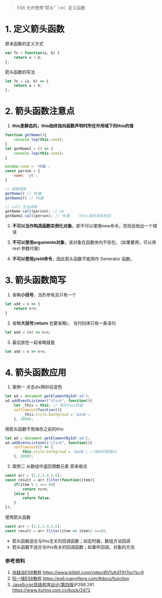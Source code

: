 
> ES6 允许使用“箭头”（=>）定义函数

# 1. 定义箭头函数
原本函数的定义方式

```javascript
var fn = function(a, b) {
	return a + b;
};
```
箭头函数的写法

```javascript
let fn = (a, b) => {
	return a + b;
};
```

# 2. 箭头函数注意点
1. **this是静态的，this始终指向函数声明时所在作用域下的this的值**

```javascript
function getName(){
	console.log(this.name);
}
let getName2 = () => {
	console.log(this.name);
}

window.name = 'YK菌';
const person = {
	name: 'yk';
}

// 直接调用
getName() // YK菌
getName2() // YK菌

// call 方法调用
getName.call(person); // yk
getName2.call(person); // YK菌   （this指向没有改变）
```

2. **不可以当作构造函数实例化对象**，即不可以使用new命令，否则会抛出一个错误

3. **不可以使用arguments对象**，该对象在函数体内不存在。（如果要用，可以用 rest 参数代替）

4. **不可以使用yield命令**，因此箭头函数不能用作 Generator 函数。

# 3. 箭头函数简写
1. 省略**小括号**，当形参有且只有一个

```javascript
let add = n => {
	return n+n;
}
```

2. 省略**大括号**(**return** 也要省略)， 当代码体只有一条语句

```javascript
let add = (n) => n+n;
```

 3. 最后放在一起省略就是

```javascript
let add = n => n+n;
```

# 4. 箭头函数应用

1. 案例一 点击div两秒后变色

```javascript
let ad = document.getElementById('ad');
ad.addEventListener("click", function(){
	let _this = this; // 保存this的值
	setTimeout(fucntion(){
		_this.style.backgroud = 'pink';
	}, 2000);
```

用箭头函数不用保存之前的this
```javascript
let ad = document.getElementById('ad');
ad.addEventListener("click", function(){
	setTimeout(() => {
		this.style.backgroud = 'pink'; //指向的就是ad
	}, 2000);
```

2. 案例二 从数组中返回偶数元素
原来做法

```javascript
const arr = [1,2,3,4,5,6];
const result = arr.filter(function(item){
	if(item % 2 === 0){
		return ture;
	}else {
		return false;
	}
});
```
使用箭头函数
```javascript
const arr = [1,2,3,4,5,6];
const result = arr.filter(item => item%2 ===0);
```


- 箭头函数适合与this无关的回调函数；如定时器，数组方法回调
- 箭头函数不适合与this有关的回调函数；如事件回调，对象的方法

### 参考资料
1. [尚硅谷ES6教程](https://www.bilibili.com/video/BV1uK411H7on?p=9) https://www.bilibili.com/video/BV1uK411H7on?p=9
2. [阮一峰ES6教程](https://es6.ruanyifeng.com/#docs/function) https://es6.ruanyifeng.com/#docs/function
3. [JavaScript高级程序设计(第四版)](https://www.ituring.com.cn/book/2472)P288.291  https://www.ituring.com.cn/book/2472
